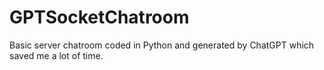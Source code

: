 # GPTSocketChatroom
Basic server chatroom coded in Python and generated by ChatGPT which saved me a lot of time.
